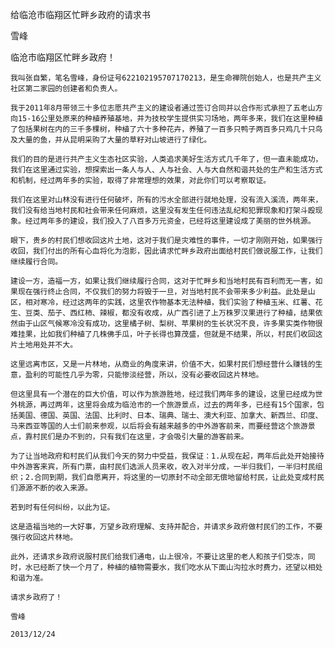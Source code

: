 给临沧市临翔区忙畔乡政府的请求书

雪峰


临沧市临翔区忙畔乡政府！

    我叫张自繁，笔名雪峰，身份证号622102195707170213，是生命禅院创始人，也是共产主义社区第二家园的创建者和负责人。

    我于2011年8月带领三十多位志愿共产主义的建设者通过签订合同并以合作形式承担了五老山方向15-16公里处原来的种植养殖基地，并为技校学生提供实习场地，两年多来，我们在这里种植了包括果树在内的三千多棵树，种植了六十多种花卉，养殖了一百多只鸭子两百多只鸡几十只鸟及大量的鱼，并从昆明采购了大量的草籽对山坡进行了绿化。

    我们的目的是进行共产主义生态社区实验，人类追求美好生活方式几千年了，但一直未能成功，我们在这里通过实验，想探索出一条人与人、人与社会、人与大自然和谐共处的生产和生活方式和机制，经过两年多的实验，取得了非常理想的效果，对此你们可以考察取证。

    我们在这里对山林没有进行任何破坏，所有的污水全部进行就地处理，没有流入溪流，两年来，我们没有给当地村民和社会带来任何麻烦，这里没有发生任何违法乱纪和犯罪现象和打架斗殴现象。经过两年多的建设，我们投入了八百多万元资金，已经将这里建设成了美丽的世外桃源。

    眼下，贵乡的村民们想收回这片土地，这对于我们是灾难性的事件，一切才刚刚开始，如果强行收回，我们付出的所有心血将化为泡影，因此请求忙畔乡政府出面给村民们做说服工作，让我们继续履行合同。

    建设一方，造福一方，如果让我们继续履行合同，这对于忙畔乡和当地村民有百利而无一害，如果现在强行终止合同，不仅我们的努力将毁于一旦，对当地村民不会带来多少利益。此处是山区，相对寒冷，经过这两年的实践，这里农作物基本无法种植，我们实验了种植玉米、红薯、花生、豆类、茄子、西红柿、辣椒，都没有收成，从广西引进了上万株罗汉果进行了种植，结果依然由于山区气候寒冷没有成功，这里橘子树、梨树、苹果树的生长状况不良，许多果实类作物很难挂果，比如我们种植了几株佛手瓜，叶子长得也算茂盛，但就是不结果，所以，村民们收回这片土地用处并不大。

    这里远离市区，又是一片林地，从商业的角度来讲，价值不大，如果村民们想经营什么赚钱的生意，盈利的可能性几乎为零，只能惨淡经营，所以，没有必要收回这片林地。

    但这里具有一个潜在的巨大价值，可以作为旅游胜地，经过我们两年多的建设，这里已经成为世外桃源，再过两年，这里将会成为临沧市的一个旅游景点，过去的两年多，已经有15个国家，包括美国、德国、英国、法国、比利时、日本、瑞典、瑞士、澳大利亚、加拿大、新西兰、印度、马来西亚等国的人士们前来参观，以后将会有越来越多的中外游客前来，而要经营这个旅游景点，靠村民们是办不到的，只有我们在这里，才会吸引大量的游客前来。

    为了让当地政府和村民们从我们今天的努力中受益，我保证：1.从现在起，两年后此处开始接待中外游客来宾，所有门票，由村民们选派人员来收，收入对半分成，一半归我们，一半归村民组织；2.合同到期，我们自愿离开，将这里的一切原封不动全部无偿地留给村民，让此处变成村民们源源不断的收入来源。

    若到时有任何纠纷，以此为证。

    这是造福当地的一大好事，万望乡政府理解、支持并配合，并请求乡政府做村民们的工作，不要强行收回这片林地。

    此外，还请求乡政府说服村民们给我们通电，山上很冷，不要让这里的老人和孩子们受冻，同时，水已经断了快一个月了，种植的植物需要水，我们吃水从下面山沟拉水时费力，还望以相处和谐为准。

    请求乡政府了！

    雪峰

    2013/12/24



